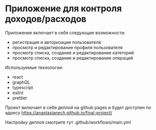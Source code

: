 # Приложение для контроля доходов/расходов

Приложение включает в себя следующие возможности: 
- регистрация и авторизация пользователя
- просмотр и редактирование профиля пользователя 
- просмотр списка, создание и редактирование категорий 
- просмотр списка, создание и редактирование операций  


Используемые технологии: 
- react 
- graphQL
- typescript
- eslint
- prettier


Проект включает в себя деплой на github pages и будет доступен по адресу
https://anastasianech.github.io/final-project/

Настройку деплоя смотрите тут .github/workflows/main.yml

